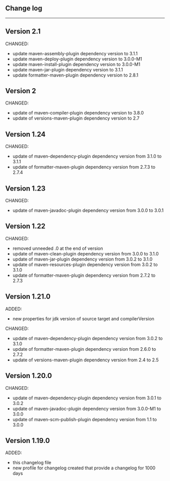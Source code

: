 ## Change log
----------------------

Version 2.1
-------------

CHANGED:

- update maven-assembly-plugin dependency version to 3.1.1
- update maven-deploy-plugin dependency version to 3.0.0-M1
- update maven-install-plugin dependency version to 3.0.0-M1
- update maven-jar-plugin dependency version to 3.1.1
- update formatter-maven-plugin dependency version to 2.8.1

Version 2
-------------

CHANGED:

- update of maven-compiler-plugin dependency version to 3.8.0
- update of versions-maven-plugin dependency version to 2.7

Version 1.24
-------------

CHANGED:

- update of maven-dependency-plugin dependency version from 3.1.0 to 3.1.1
- update of formatter-maven-plugin dependency version from 2.7.3 to 2.7.4

Version 1.23
-------------

CHANGED:

- update of maven-javadoc-plugin dependency version from 3.0.0 to 3.0.1

Version 1.22
-------------

CHANGED:

- removed unneeded .0 at the end of version
- update of maven-clean-plugin dependency version from 3.0.0 to 3.1.0
- update of maven-jar-plugin dependency version from 3.0.2 to 3.1.0
- update of maven-resources-plugin dependency version from 3.0.2 to 3.1.0
- update of formatter-maven-plugin dependency version from 2.7.2 to 2.7.3

Version 1.21.0
-------------

ADDED:
 
- new properties for jdk version of source target and compilerVersion

CHANGED:

- update of maven-dependency-plugin dependency version from 3.0.2 to 3.1.0
- update of formatter-maven-plugin dependency version from 2.6.0 to 2.7.2
- update of versions-maven-plugin dependency version from 2.4 to 2.5


Version 1.20.0
-------------

CHANGED:

- update of maven-dependency-plugin dependency version from 3.0.1 to 3.0.2
- update of maven-javadoc-plugin dependency version from 3.0.0-M1 to 3.0.0
- update of maven-scm-publish-plugin dependency version from 1.1 to 3.0.0

Version 1.19.0
-------------

ADDED:
 
- this changelog file
- new profile for changelog created that provide a changelog for 1000 days
